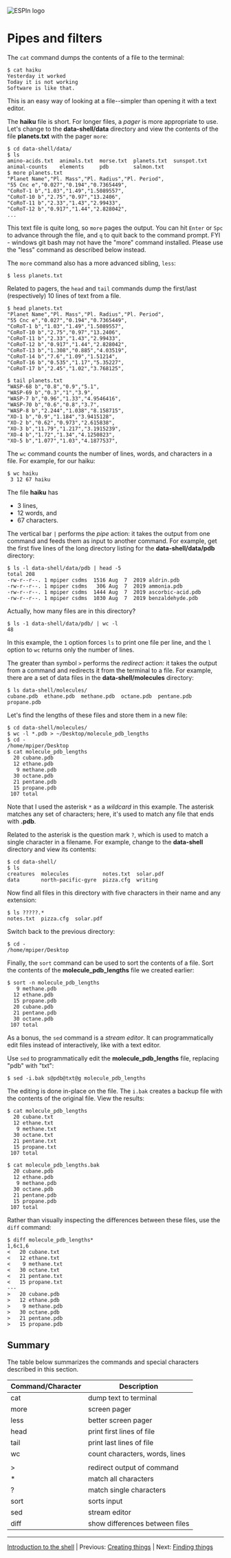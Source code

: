 ![ESPIn logo](../../media/ESPIn.png)

# Pipes and filters

The `cat` command dumps the contents of a file to the terminal:
```
$ cat haiku
Yesterday it worked
Today it is not working
Software is like that.
```
This is an easy way of looking at a file--simpler than opening it with
a text editor.

The **haiku** file is short.
For longer files, a *pager* is more appropriate to use.
Let's change to the **data-shell/data** directory
and view the contents of the file **planets.txt**
with the pager `more`:
```
$ cd data-shell/data/
$ ls
amino-acids.txt  animals.txt  morse.txt  planets.txt  sunspot.txt
animal-counts    elements     pdb        salmon.txt
$ more planets.txt
"Planet Name","Pl. Mass","Pl. Radius","Pl. Period",
"55 Cnc e","0.027","0.194","0.7365449",
"CoRoT-1 b","1.03","1.49","1.5089557",
"CoRoT-10 b","2.75","0.97","13.2406",
"CoRoT-11 b","2.33","1.43","2.99433",
"CoRoT-12 b","0.917","1.44","2.828042",
...
```
This text file is quite long,
so `more` pages the output.
You can hit `Enter` or `Spc` to advance through the file,
and `q` to quit back to the command prompt.
FYI - windows git bash may not have the "more" command installed. Please use the "less" command as described below instead.

The `more` command also has a more advanced sibling, `less`:
```
$ less planets.txt
```

Related to pagers,
the `head` and `tail` commands
dump the first/last (respectively) 10 lines of text from a file.
```
$ head planets.txt
"Planet Name","Pl. Mass","Pl. Radius","Pl. Period",
"55 Cnc e","0.027","0.194","0.7365449",
"CoRoT-1 b","1.03","1.49","1.5089557",
"CoRoT-10 b","2.75","0.97","13.2406",
"CoRoT-11 b","2.33","1.43","2.99433",
"CoRoT-12 b","0.917","1.44","2.828042",
"CoRoT-13 b","1.308","0.885","4.03519",
"CoRoT-14 b","7.6","1.09","1.51214",
"CoRoT-16 b","0.535","1.17","5.35227",
"CoRoT-17 b","2.45","1.02","3.768125",

$ tail planets.txt
"WASP-68 b","0.8","0.9","5.1",
"WASP-69 b","0.3","1","3.9",
"WASP-7 b","0.96","1.33","4.9546416",
"WASP-70 b","0.6","0.8","3.7",
"WASP-8 b","2.244","1.038","8.158715",
"XO-1 b","0.9","1.184","3.9415128",
"XO-2 b","0.62","0.973","2.615838",
"XO-3 b","11.79","1.217","3.1915239",
"XO-4 b","1.72","1.34","4.1250823",
"XO-5 b","1.077","1.03","4.1877537",
```

The `wc` command counts the number of lines, words, and characters in a file.
For example, for our haiku:
```
$ wc haiku
 3 12 67 haiku
```
The file **haiku** has

* 3 lines,
* 12 words, and
* 67 characters.

The vertical bar `|` performs the *pipe* action:
it takes the output from one command
and feeds them as input to another command.
For example,
get the first five lines of the long directory listing
for the **data-shell/data/pdb** directory:
```
$ ls -l data-shell/data/pdb | head -5
total 208
-rw-r--r--. 1 mpiper csdms  1516 Aug  7  2019 aldrin.pdb
-rw-r--r--. 1 mpiper csdms   306 Aug  7  2019 ammonia.pdb
-rw-r--r--. 1 mpiper csdms  1444 Aug  7  2019 ascorbic-acid.pdb
-rw-r--r--. 1 mpiper csdms  1030 Aug  7  2019 benzaldehyde.pdb
```
Actually, how many files are in this directory?
```
$ ls -1 data-shell/data/pdb/ | wc -l
48
```
In this example,
the `1` option forces `ls` to print one file per line,
and the `l` option to `wc` returns only the number of lines.

The greater than symbol `>` performs the *redirect* action:
it takes the output from a command
and redirects it from the terminal to a file.
For example,
there are a set of data files in the **data-shell/molecules** directory:
```
$ ls data-shell/molecules/
cubane.pdb  ethane.pdb  methane.pdb  octane.pdb  pentane.pdb  propane.pdb
```
Let's find the lengths of these files and store them in a new file:
```
$ cd data-shell/molecules/
$ wc -l *.pdb > ~/Desktop/molecule_pdb_lengths
$ cd -
/home/mpiper/Desktop
$ cat molecule_pdb_lengths
  20 cubane.pdb
  12 ethane.pdb
   9 methane.pdb
  30 octane.pdb
  21 pentane.pdb
  15 propane.pdb
 107 total
```
Note that I used the asterisk `*` as a *wildcard* in this example.
The asterisk matches any set of characters;
here, it's used to match any file that ends with **.pdb**.

Related to the asterisk is the question mark `?`,
which is used to match a single character in a filename.
For example,
change to the **data-shell** directory and view its contents:
```
$ cd data-shell/
$ ls
creatures  molecules           notes.txt  solar.pdf
data       north-pacific-gyre  pizza.cfg  writing
```
Now find all files in this directory with five characters in their name
and any extension:
```
$ ls ?????.*
notes.txt  pizza.cfg  solar.pdf
```
Switch back to the previous directory:
```
$ cd -
/home/mpiper/Desktop
```

Finally,
the `sort` command can be used to sort the contents of a file.
Sort the contents of the **molecule_pdb_lengths** file
we created earlier:
```
$ sort -n molecule_pdb_lengths
   9 methane.pdb
  12 ethane.pdb
  15 propane.pdb
  20 cubane.pdb
  21 pentane.pdb
  30 octane.pdb
 107 total
 ```

As a bonus,
the `sed` command is a *stream editor*.
It can programmatically edit files
instead of interactively, like with a text editor.

Use `sed` to programmatically edit the **molecule_pdb_lengths** file,
replacing "pdb" with "txt":
```
$ sed -i.bak s@pdb@txt@g molecule_pdb_lengths
```
The editing is done in-place on the file.
The `i.bak` creates a backup file with the contents of the original file.
View the results:
```
$ cat molecule_pdb_lengths
  20 cubane.txt
  12 ethane.txt
   9 methane.txt
  30 octane.txt
  21 pentane.txt
  15 propane.txt
 107 total

$ cat molecule_pdb_lengths.bak
  20 cubane.pdb
  12 ethane.pdb
   9 methane.pdb
  30 octane.pdb
  21 pentane.pdb
  15 propane.pdb
 107 total
```

Rather than visually inspecting the differences between these files,
use the `diff` command:
```
$ diff molecule_pdb_lengths*
1,6c1,6
<   20 cubane.txt
<   12 ethane.txt
<    9 methane.txt
<   30 octane.txt
<   21 pentane.txt
<   15 propane.txt
---
>   20 cubane.pdb
>   12 ethane.pdb
>    9 methane.pdb
>   30 octane.pdb
>   21 pentane.pdb
>   15 propane.pdb
```


## Summary

The table below summarizes the commands and special characters
described in this section.

| Command/Character | Description
| ----------------- | -----------
| cat               | dump text to terminal
| more              | screen pager
| less              | better screen pager
| head              | print first lines of file
| tail              | print last lines of file
| wc                | count characters, words, lines
| |                 | pipe output of command
| >                 | redirect output of command
| *                 | match all characters
| ?                 | match single characters
| sort              | sorts input
| sed               | stream editor
| diff              | show differences between files

___

[Introduction to the shell](./index.md) |
Previous: [Creating things](./creating-things.md) |
Next: [Finding things](./finding-things.md)
